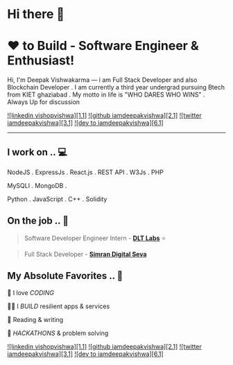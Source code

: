 # Hi there 👋

<!--
**iamdeepakvishwa/iamdeepakvishwa** is a ✨ _special_ ✨ repository because its `README.md` (this file) appears on your GitHub profile.




[1.1]: https://github.com/iamdeepakvishwa/iamdeepakvishwa/blob/master/assets/icons/icons8-linkedin-48.png (linkedin icon with padding)
[2.1]: https://github.com/iamdeepakvishwa/iamdeepakvishwa/blob/master/assets/icons/icons8-github-48.png (github icon with padding)
[3.1]: https://github.com/iamdeepakvishwa/iamdeepakvishwa/blob/master/assets/icons/icons8-twitter-48.png (twitter icon with padding)
[4.1]: https://github.com/iamdeepakvishwa/iamdeepakvishwa/blob/master/assets/icons/icons8-medium-new-48.png (medium icon with padding)
[5.1]: https://github.com/iamdeepakvishwa/iamdeepakvishwa/blob/master/assets/icons/icons8-stack-overflow-48.png (stackoverflow icon with padding)
[6.1]: https://github.com/iamdeepakvishwa/iamdeepakvishwa/blob/master/assets/icons/icons8-dev-48.png (dev icon with padding)

<!-- links to my social media accounts -->

[1]: https://www.linkedin.com/in/vishopvishwa/
[2]: https://www.github.com/iamdeepakvishwa
[3]: https://www.twitter.com/iamdeepakvishwa
[4]: https://www.hackerrank.com/vishop_vishwa
[5]: https://dev.to/iamdeepakvishwa





<!-- section - intro -->
<!--#### **SDE** @ **HashedIn | Microsoft | ISRO** -->

# ❤ to Build - Software Engineer & Enthusiast!


Hi, I'm Deepak Vishwakarma — i am Full Stack Developer and also Blockchain Developer . I am currently a third year undergrad pursuing Btech from KIET ghaziabad . My motto in life is "WHO DARES WHO WINS" . Always Up for discussion

<!-- section - intro -->

<!-- section - social media icons -->

[![linkedin vishopvishwa][1.1]][1]
[![github iamdeepakvishwa][2.1]][2]
[![twitter iamdeepakvishwa][3.1]][3]
[![dev to iamdeepakvishwa][6.1]][5]

<!-- section - social media icons -->

 ---

<!-- section - skills -->

## I work on .. 💻

NodeJS . ExpressJs . React.js . REST API . W3Js . PHP

MySQLI . MongoDB . 

Python . JavaScript . C++ . Solidity

<!-- section - skills -->

<!-- section - job details -->

## On the job .. 💯

> Software Developer Engineer Intern - [**DLT Labs**](https://dltlabs.io/)  ⭐

> Full Stack Developer - [**Simran Digital Seva**](https://simrandigitalseva.com/)



<!-- section - job details -->


<!-- section - interests -->

## My Absolute Favorites .. 💖

🦄 I love _CODING_

👨‍💻 I _BUILD_ resilient apps & services

📰 Reading & writing 

🍕 _HACKATHONS_ & problem solving

<!-- section - interests -->

<!-- section - blogs -->

[![linkedin vishopvishwa][1.1]][1]
[![github iamdeepakvishwa][2.1]][2]
[![twitter iamdeepakvishwa][3.1]][3]
[![dev to iamdeepakvishwa][6.1]][5]
